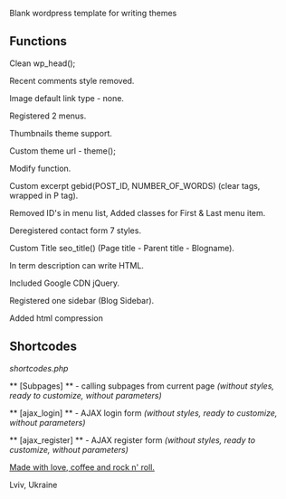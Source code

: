 Blank wordpress template for writing themes


## Functions

Clean wp_head();

Recent comments style removed.

Image default link type - none.

Registered 2 menus.

Thumbnails theme support.

Custom theme url - theme();

Modify <?php body_class(); ?> function.

Custom excerpt gebid(POST_ID, NUMBER_OF_WORDS) (clear tags, wrapped in P tag).

Removed ID's in menu list, Added classes for First & Last menu item.

Deregistered contact form 7 styles.

Custom Title seo_title() (Page title - Parent title - Blogname).

In term description can write HTML.

Included Google CDN jQuery.

Registered one sidebar (Blog Sidebar).

Added html compression


## Shortcodes
*shortcodes.php*

** [Subpages] ** - calling subpages from current page *(without styles, ready to customize, without parameters)*

** [ajax_login] ** - AJAX login form *(without styles, ready to customize, without parameters)*

** [ajax_register] ** - AJAX register form *(without styles, ready to customize, without parameters)*



<a target="_blank" href="http://crystalstudio.me/">Made with love, coffee and rock n' roll.</a>

Lviv, Ukraine
